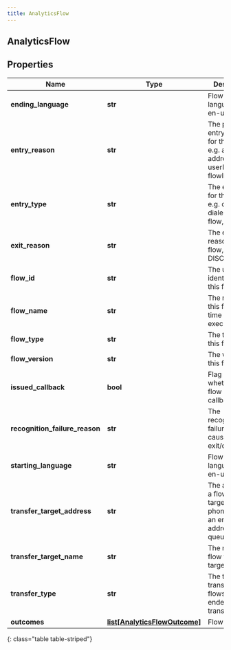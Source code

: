 ```yaml
---
title: AnalyticsFlow
---
```

## AnalyticsFlow

## Properties

|Name | Type | Description | Notes|
|------------ | ------------- | ------------- | -------------|
| **ending_language** | **str** | Flow ending language, e.g. en-us | [optional] |
| **entry_reason** | **str** | The particular entry reason for this flow, e.g. an address, userId, or flowId | [optional] |
| **entry_type** | **str** | The entry type for this flow, e.g. dnis, dialer, agent, flow, or direct | [optional] |
| **exit_reason** | **str** | The exit reason for this flow, e.g. DISCONNECT | [optional] |
| **flow_id** | **str** | The unique identifier of this flow | [optional] |
| **flow_name** | **str** | The name of this flow at the time of flow execution | [optional] |
| **flow_type** | **str** | The type of this flow | [optional] |
| **flow_version** | **str** | The version of this flow | [optional] |
| **issued_callback** | **bool** | Flag indicating whether the flow issued a callback | [optional] |
| **recognition_failure_reason** | **str** | The recognition failure reason causing to exit/disconnect | [optional] |
| **starting_language** | **str** | Flow starting language, e.g. en-us | [optional] |
| **transfer_target_address** | **str** | The address of a flow transfer target, e.g. a phone number, an email address, or a queueId | [optional] |
| **transfer_target_name** | **str** | The name of a flow transfer target | [optional] |
| **transfer_type** | **str** | The type of transfer for flows that ended with a transfer | [optional] |
| **outcomes** | [**list[AnalyticsFlowOutcome]**](AnalyticsFlowOutcome.html) | Flow outcomes | [optional] |
{: class="table table-striped"}


